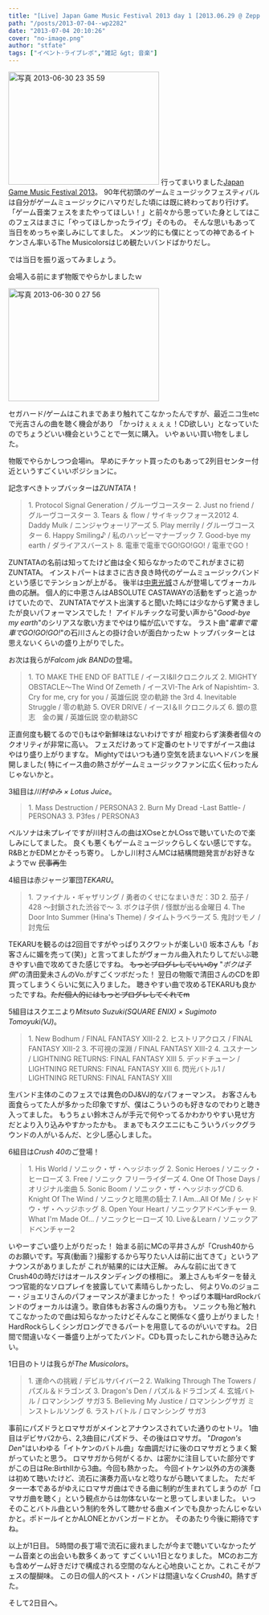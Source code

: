 ```yaml
---
title: "[Live] Japan Game Music Festival 2013 day 1 [2013.06.29 @ Zepp Tokyo]"
path: "/posts/2013-07-04--wp2282"
date: "2013-07-04 20:10:26"
cover: "no-image.png"
author: "stfate"
tags: ["イベント･ライブレポ","雑記 &gt; 音楽"]
---
```



<a href="http://stfate.net/wp-content/uploads/2013/07/40ef86e7320190a3ecc4ea848a828792.jpg"><img src="http://stfate.net/wp-content/uploads/2013/07/40ef86e7320190a3ecc4ea848a828792-300x225.jpg" alt="写真 2013-06-30 23 35 59" width="300" height="225" class="alignleft size-medium wp-image-2285" /></a>
行ってまいりました<a href="http://jgmf.info/" target="_blank">Japan Game Music Festival 2013</a>。
90年代初頭のゲームミュージックフェスティバルは自分がゲームミュージックにハマりだした頃には既に終わっており行けず。
「ゲーム音楽フェスをまたやってほしい！」と前々から思っていた身としてはこのフェスはまさに「やってほしかったライヴ」そのもの。
そんな思いもあって当日をめっちゃ楽しみにしてました。
メンツ的にも僕にとっての神であるイトケンさん率いるThe Musicolorsはじめ観たいバンドばかりだし。

<!--more-->
では当日を振り返ってみましょう。

会場入る前にまず物販でやらかしましたｗ

<a href="http://stfate.net/wp-content/uploads/2013/07/7c46e4cf38c4ef2918d1dbcdfaee2148.jpg"><img src="http://stfate.net/wp-content/uploads/2013/07/7c46e4cf38c4ef2918d1dbcdfaee2148-300x225.jpg" alt="写真 2013-06-30 0 27 56" width="300" height="225"/></a>

セガハード/ゲームはこれまであまり触れてこなかったんですが、最近ニコ生etcで光吉さんの曲を聴く機会があり
「かっけぇぇぇぇ！CD欲しい」となっていたのでちょうどいい機会ということで一気に購入。
いやぁいい買い物をしました。

物販でやらかしつつ会場in。
早めにチケット買ったのもあって2列目センター付近というすごくいいポジションに。

記念すべきトップバッターは<em>ZUNTATA</em>！
<blockquote>1. Protocol Signal Generation / グルーヴコースター
2. Just no friend / グルーヴコースター
3. Tears ＆ flow / サイキックフォース2012
4. Daddy Mulk / ニンジャウォーリアーズ
5. Play merrily / グルーヴコースター
6. Happy Smiling♪ / 私のハッピーマナーブック
7. Good-bye my earth / ダライアスバースト
8. 電車で電車でGO!GO!GO! / 電車でGO！</blockquote>
ZUNTATAの名前は知ってたけど曲は全く知らなかったのでこれがまさに初ZUNTATA。
インストパートはまさに古き良き時代のゲームミュージックバンドという感じでテンションが上がる。
後半は<a href="http://shule-aroon.sakura.ne.jp/" target="_blank">中恵光城</a>さんが登場してヴォーカル曲の応酬。
個人的に中恵さんはABSOLUTE CASTAWAYの活動をずっと追っかけていたので、
ZUNTATAでゲスト出演すると聞いた時には少なからず驚きましたが良いパフォーマンスでした！
アイドルチックな可愛い声から"<em>Good-bye my earth</em>"のシリアスな歌い方までやはり幅が広いですな。
ラスト曲"<em>電車で電車でGO!GO!GO!</em>"の石川さんとの掛け合いが面白かったｗ
トップバッターとは思えないくらいの盛り上がりでした。

お次は我らが<em>Falcom jdk BAND</em>の登場。
<blockquote>1. TO MAKE THE END OF BATTLE / イースI&IIクロニクルズ
2. MIGHTY OBSTACLE～The Wind Of Zemeth / イースVI-The Ark of Napishtim-
3. Cry for me, cry for you / 英雄伝説 空の軌跡 the 3rd
4. Inevitable Struggle / 零の軌跡
5. OVER DRIVE / イースI＆II クロニクルズ
6. 銀の意志　金の翼 / 英雄伝説 空の軌跡SC</blockquote>
正直何度も観てるので()もはや新鮮味はないわけですが
相変わらず演奏者個々のクオリティが非常に高い。
フェスだけあってド定番のセトリですがイース曲はやはり盛り上がりますな。
Mightyではいつも通り空気を読まないヘドバンを展開しました(
特にイース曲の熱さがゲームミュージックファンに広く伝わったんじゃないかと。

3組目は<em>川村ゆみ × Lotus Juice</em>。
<blockquote>1. Mass Destruction / PERSONA3
2. Burn My Dread -Last Battle- / PERSONA3
3. P3fes / PERSONA3</blockquote>
ペルソナは未プレイですが川村さんの曲はX○seとかL○ssで聴いていたので楽しみにしてました。
良くも悪くもゲームミュージックらしくない感じですな。R&BとかEDMとかそっち寄り。
しかし川村さんMCは結構問題発言がお好きなようでｗ <del datetime="2013-07-04T10:20:06+00:00">民事再生</del>

4組目は赤ジャージ軍団<em>TEKARU</em>。
<blockquote>1. ファイナル・ギャザリング / 勇者のくせになまいきだ：3D
2. 茄子 / 428 ～封鎖された渋谷で～
3. ボクは子供 / 怪獣が出る金曜日
4. The Door Into Summer (Hina's Theme) / タイムトラベラーズ
5. 鬼討ツモノ / 討鬼伝</blockquote>
TEKARUを観るのは2回目ですがやっぱりスクワットが楽しい()
坂本さんも「お客さんに媚を売って(笑)」と言ってましたがヴォーカル曲入れたりしてだいぶ聴きやすい曲で攻めてきた感じですね。
<del datetime="2013-07-04T10:20:06+00:00">もっとプログレしていいのy</del>
"<em>ボクは子供</em>"の清田愛未さんのVo.がすごくツボだった！
翌日の物販で清田さんのCDを即買ってしまうくらいに気に入りました。
聴きやすい曲で攻めるTEKARUも良かったですね。<del datetime="2013-07-04T10:20:06+00:00">ただ個人的にはもっとプログレしてくれてm</del>

5組目はスクエニより<em>Mitsuto Suzuki(SQUARE ENIX) × Sugimoto Tomoyuki(VJ)</em>。
<blockquote>1. New Bodhum / FINAL FANTASY XIII-2
2. ヒストリアクロス / FINAL FANTASY XIII-2
3. 不可視の深淵 / FINAL FANTASY XIII-2
4. ユスナーン / LIGHTNING RETURNS: FINAL FANTASY XIII
5. デッドチューン / LIGHTNING RETURNS: FINAL FANTASY XIII 
6. 閃光バトル1 / LIGHTNING RETURNS: FINAL FANTASY XIII</blockquote>
生バンド主体のこのフェスでは異色のDJ&VJ的なパフォーマンス。
お客さんも面食らってた人が多かった印象ですが、僕はこういうのも好きなのでわりと聴き入ってました。
もうちょい鈴木さんが手元で何やってるかわかりやすい見せ方だとより入り込みやすかったかも。
まぁでもスクエニにもこういうバックグラウンドの人がいるんだ、と少し感心しました。

6組目は<em>Crush 40</em>のご登場！
<blockquote>1. His World / ソニック・ザ・ヘッジホッグ
2. Sonic Heroes / ソニック・ヒーローズ
3. Free / ソニック フリーライダーズ
4. One Of Those Days / オリジナル楽曲
5. Sonic Boom / ソニック・ザ・ヘッジホッグCD
6. Knight Of The Wind / ソニックと暗黒の騎士
7. I Am...All Of Me / シャドウ・ザ・ヘッジホッグ
8. Open Your Heart / ソニックアドベンチャー
9. What I'm Made Of... / ソニックヒーローズ
10. Live＆Learn / ソニックアドベンチャー2</blockquote>
いやーすごい盛り上がりだった！
始まる前にMCの平井さんが「Crush40からのお願いです。写真(動画？)撮影するから写りたい人は前に出てきて」というアナウンスがありましたが
これが結果的には大正解。
みんな前に出てきてCrush40の時だけはオールスタンディングの様相に。
瀬上さんもギターを替えつつ官能的なソロプレイを披露していて素晴らしかったし、
何よりVo.のジョニー・ジョエリさんのパフォーマンスが凄まじかった！
やっぱり本職HardRockバンドのヴォーカルは違う。歌自体もお客さんの煽り方も。
ソニックも殆ど触れてこなかったので曲は知らなかったけどそんなこと関係なく盛り上がりました！
HardRockらしくシンガロングできるパートを用意してるのがいいですね。
2日間で間違いなく一番盛り上がってたバンド。CDも買ったしこれから聴き込みたい。

1日目のトリは我らが<em>The Musicolors</em>。
<blockquote>1. 運命への挑戦 / デビルサバイバー2
2. Walking Through The Towers / パズル＆ドラゴンズ
3. Dragon's Den / パズル＆ドラゴンズ
4. 玄城バトル / ロマンシング サガ3
5. Believing My Justice / ロマンシングサガ ミンストレルソング
6. ラストバトル / ロマンシング サガ3</blockquote>
事前にパズドラとロマサガがメインとアナウンスされていた通りのセトリ。
1曲目はデビサバ2から、2,3曲目にパズドラ、その後はロマサガ。
"<em>Dragon's Den</em>"はいわゆる「イトケンのバトル曲」な曲調だけに後のロマサガとうまく繋がっていたと思う。
ロマサガから何がくるか、は密かに注目していた部分ですがこの日はRe:BirthIIから3曲。今回も熱かった。
今回イトケン以外の方の演奏は初めて聴いたけど、流石に演奏力高いなと唸りながら聴いてました。
ただギター一本であるがゆえにロマサガ曲はできる曲に制約が生まれてしまうのが「ロマサガ曲を聴く」という観点からは勿体ないなーと思ってしまいました。
いっそのことバトル曲という制約を外して聴かせる曲メインでも良かったんじゃないかと。ポドールイとかALONEとかバンガードとか。
そのあたり今後に期待ですね。

以上が1日目。
5時間の長丁場で流石に疲れましたが今まで聴いていなかったゲーム音楽との出会いも数多くあって
すごくいい1日となりました。
MCのお二方も含めゲーム好きだけで構成される空間のなんと心地良いことか。これこそがフェスの醍醐味。
この日の個人的ベスト・バンドは間違いなく<em>Crush40</em>。熱すぎた。

そして2日目へ。